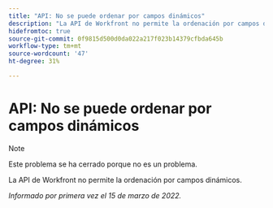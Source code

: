 ```yaml
---
title: "API: No se puede ordenar por campos dinámicos"
description: "La API de Workfront no permite la ordenación por campos dinámicos. "
hidefromtoc: true
source-git-commit: 0f9815d500d0da022a217f023b14379cfbda645b
workflow-type: tm+mt
source-wordcount: '47'
ht-degree: 31%

---
```



# API: No se puede ordenar por campos dinámicos

<!--Article exists to let people know they can't do this.-->

>[!NOTE]
>
>Este problema se ha cerrado porque no es un problema.

La API de Workfront no permite la ordenación por campos dinámicos.

_Informado por primera vez el 15 de marzo de 2022._

